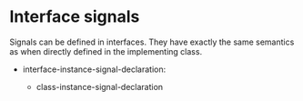 

Interface signals
=================

Signals can be defined in interfaces. They have exactly the same semantics as when directly defined in the implementing class.

-   interface-instance-signal-declaration:

    -   class-instance-signal-declaration

